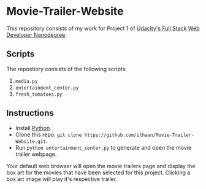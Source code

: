 # Movie-Trailer-Website

This repository consists of my work for Project 1 of [Udacity's Full Stack Web Developer Nanodegree](https://www.udacity.com/course/full-stack-web-developer-nanodegree--nd004).

## Scripts
The repostiory consists of the following scripts:

1.  `media.py`
2.  `entertainment_center.py`
3.  `fresh_tomatoes.py`

## Instructions
* Install [Python](https://www.python.org/).
* Clone this repo: `git clone https://github.com/ilhaan/Movie-Trailer-Website.git`.
* Run `python entertainment_center.py` to generate and open the movie trailer webpage.

Your default web browser will open the movie trailers page and display the box art for the movies that have been selected for this project. Clicking a box art image will play it's respective trailer.
